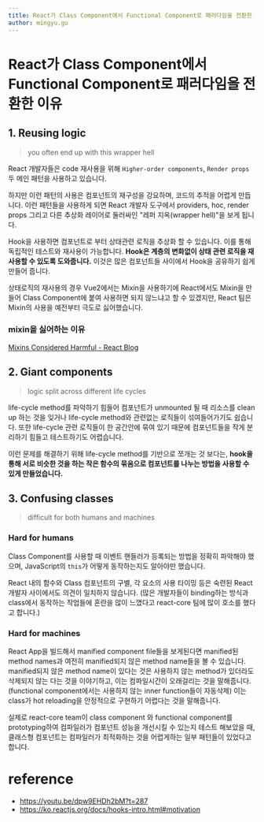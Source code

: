 ```yaml
---
title: React가 Class Component에서 Functional Component로 패러다임을 전환한 이유
author: mingyu.gu
---
```


# React가 Class Component에서 Functional Component로 패러다임을 전환한 이유

## 1. Reusing logic

> you often end up with this wrapper hell

React 개발자들은 code 재사용을 위해 `Higher-order components`, `Render props` 두 메인 패턴을 사용하고 있습니다.

하지만 이런 패턴의 사용은 컴포넌트의 재구성을 강요하며, 코드의 추적을 어렵게 만듭니다. 이런 패턴들을 사용하게 되면 React 개발자 도구에서 providers, hoc, render props 그리고 다른 추상화 레이어로 둘러싸인 "레퍼 지옥(wrapper hell)"을 보게 됩니다.

Hook을 사용하면 컴포넌트로 부터 상태관련 로직을 추상화 할 수 있습니다. 이를 통해 독립적인 테스트와 재사용이 가능합니다. **Hook은 계층의 변화없이 상태 관련 로직을 재사용할 수 있도록 도와줍니다.** 이것은 많은 컴포넌트들 사이에서 Hook을 공유하기 쉽게 만들어 줍니다.

상태로직의 재사용의 경우 Vue2에서는 Mixin을 사용하기에 React에서도 Mixin을 만들어 Class Component에 붙여 사용하면 되지 않느냐고 할 수 있겠지만, React 팀은 Mixin의 사용을 예전부터 극도로 싫어했습니다.

### mixin을 싫어하는 이유

[Mixins Considered Harmful - React Blog](https://ko.reactjs.org/blog/2016/07/13/mixins-considered-harmful.html)

## 2. Giant components

> logic split across different life cycles

life-cycle method를 파악하기 힘들어 컴포넌트가 unmounted 될 때 리소스를 clean up 하는 것을 잊거나 life-cycle method와 관련없는 로직들이 섞여들어가기도 쉽습니다.
또한 life-cycle 관련 로직들이 한 공간안에 묶여 있기 때문에 컴포넌트들을 작게 분리하기 힘들고 테스트하기도 어렵습니다.

이런 문제를 해결하기 위해 life-cycle method를 기반으로 쪼개는 것 보다는, **hook을 통해 서로 비슷한 것을 하는 작은 함수의 묶음으로 컴포넌트를 나누는 방법을 사용할 수 있게 만들었습니다.**

## 3. Confusing classes

> difficult for both humans and machines

### Hard for humans

Class Component를 사용할 때 이벤트 핸들러가 등록되는 방법을 정확히 파악해야 했으며, JavaScript의 `this`가 어떻게 동작하는지도 알아야만 했습니다.

React 내의 함수와 Class 컴포넌트의 구별, 각 요소의 사용 타이밍 등은 숙련된 React 개발자 사이에서도 의견이 일치하지 않습니다. (많은 개발자들이 binding하는 방식과 class에서 동작하는 작업들에 혼란을 많이 느꼈다고 react-core 팀에 많이 호소를 했다고 합니다.)

### Hard for machines

React App을 빌드해서 manified component file들을 보게된다면 manified된 method names과 여전히 manified되지 않은 method name들을 볼 수 있습니다. manified되지 않은 method name이 있다는 것은 사용하지 않는 method가 있더라도 삭제되지 않는 다는 것을 이야기하고, 이는 컴파일시간이 오래걸리는 것을 말해줍니다.(functional component에서는 사용하지 않는 inner function들이 자동삭제) 이는 class가 hot reloading을 안정적으로 구현하기 어렵다는 것을 말해줍니다.

실제로 react-core team이 class component 와 functional component를 prototyping하여 컴파일러가 컴포넌트 성능을 개선시킬 수 있는지 테스트 해보았을 때, 클래스형 컴포넌트는 컴파일러가 최적화하는 것을 어렵게하는 일부 패턴들이 있었다고 합니다.

# reference

- https://youtu.be/dpw9EHDh2bM?t=287
- https://ko.reactjs.org/docs/hooks-intro.html#motivation
